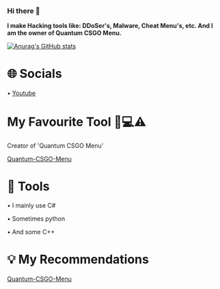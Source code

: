 ### Hi there 👋

**I make Hacking tools like: DDoSer's, Malware, Cheat Menu's, etc. And I am the owner of Quantum CSGO Menu.**

[![Anurag's GitHub stats](https://github-readme-stats.vercel.app/api?username=MavenCoding157&show_icons=true&theme=dark)](https://github.com/anuraghazra/github-readme-stats)

# **🌐 Socials**
• [Youtube](https://www.youtube.com/channel/UCkP2YjZfvZIfArYbAUyRLsg)

# **My Favourite Tool 👾💻⚠️**
Creator of 'Quantum CSGO Menu'

[Quantum-CSGO-Menu](https://github.com/MavenCoding157/Quantum-CSGO-Menu)

# **🔨 Tools**
• I mainly use C#

• Sometimes python

• And some C++

# **💡 My Recommendations**

[Quantum-CSGO-Menu](https://github.com/MavenCoding157/Quantum-CSGO-Menu)



